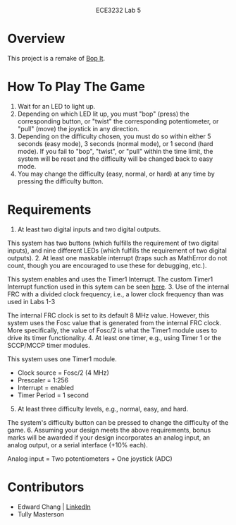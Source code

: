 <p align="center">
    ECE3232 Lab 5
</p>

# Overview
This project is a remake of [Bop It](https://en.wikipedia.org/wiki/Bop_It).

# How To Play The Game
1. Wait for an LED to light up.
2. Depending on which LED lit up, you must "bop" (press) the corresponding button, or "twist" the corresponding potentiometer, or "pull" (move) the joystick in any direction.
3. Depending on the difficulty chosen, you must do so within either 5 seconds (easy mode), 3 seconds (normal mode), or 1 second (hard mode). If you fail to "bop", "twist", or "pull" within the time limit, the system will be reset and the difficulty will be changed back to easy mode.
4. You may change the difficulty (easy, normal, or hard) at any time by pressing the difficulty button.

# Requirements
1. At least two digital inputs and two digital outputs.

This system has two buttons (which fulfills the requirement of two digital inputs), and nine different LEDs (which fulfills the requirement of two digital outputs).
2. At least one maskable interrupt (traps such as MathError do not count, though you are encouraged to use these for debugging, etc.).

This system enables and uses the Timer1 Interrupt. The custom Timer1 Interrupt function used in this sytem can be seen [here](https://github.com/edwardchang7/ECE3232Lab5/blob/12cfb4f01e3da6e94781947da125da4091cae131/ECE3232Lab5.X/main.c#L209).
3. Use of the internal FRC with a divided clock frequency, i.e., a lower clock frequency than was used in Labs 1-3

The internal FRC clock is set to its default 8 MHz value. However, this system uses the Fosc value that is generated from the internal FRC clock. More specifically, the value of Fosc/2 is what the Timer1 module uses to drive its timer functionality.
4. At least one timer, e.g., using Timer 1 or the SCCP/MCCP timer modules.

This system uses one Timer1 module.
- Clock source = Fosc/2 (4 MHz)
- Prescaler = 1:256
- Interrupt = enabled
- Timer Period = 1 second
5. At least three difficulty levels, e.g., normal, easy, and hard.

The system's difficulty button can be pressed to change the difficulty of the game.
6. Assuming your design meets the above requirements, bonus marks will be awarded if your design incorporates an analog input, an analog output, or a serial interface (+10% each).

Analog input = Two potentiometers + One joystick (ADC)

# Contributors
- Edward Chang | [LinkedIn](https://www.linkedin.com/in/edwardwonsukchang/)
- Tully Masterson
